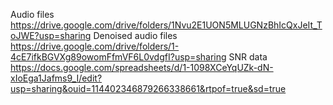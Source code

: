 Audio files 
https://drive.google.com/drive/folders/1Nvu2E1UON5MLUGNzBhIcQxJeIt_ToJWE?usp=sharing
Denoised audio files 
https://drive.google.com/drive/folders/1-4cE7ifkBGVXg89owomFfmVF6L0vdgfI?usp=sharing
SNR data
https://docs.google.com/spreadsheets/d/1-1098XCeYqUZk-dN-xIoEga1Jafms9_I/edit?usp=sharing&ouid=114402346879266338661&rtpof=true&sd=true
